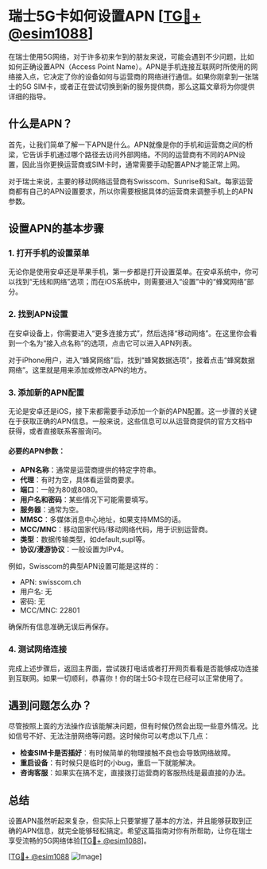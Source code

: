 # 瑞士5G卡如何设置APN [[TG💪+ @esim1088](https://t.me/s/esim1088)]

在瑞士使用5G网络，对于许多初来乍到的朋友来说，可能会遇到不少问题，比如如何正确设置APN（Access Point Name）。APN是手机连接互联网时所使用的网络接入点，它决定了你的设备如何与运营商的网络进行通信。如果你刚拿到一张瑞士的5G SIM卡，或者正在尝试切换到新的服务提供商，那么这篇文章将为你提供详细的指导。

## 什么是APN？

首先，让我们简单了解一下APN是什么。APN就像是你的手机和运营商之间的桥梁，它告诉手机通过哪个路径去访问外部网络。不同的运营商有不同的APN设置，因此当你更换运营商或SIM卡时，通常需要手动配置APN才能正常上网。

对于瑞士来说，主要的移动网络运营商有Swisscom、Sunrise和Salt。每家运营商都有自己的APN设置要求，所以你需要根据具体的运营商来调整手机上的APN参数。

## 设置APN的基本步骤

### 1. 打开手机的设置菜单

无论你是使用安卓还是苹果手机，第一步都是打开设置菜单。在安卓系统中，你可以找到“无线和网络”选项；而在iOS系统中，则需要进入“设置”中的“蜂窝网络”部分。

### 2. 找到APN设置

在安卓设备上，你需要进入“更多连接方式”，然后选择“移动网络”。在这里你会看到一个名为“接入点名称”的选项，点击它可以进入APN列表。

对于iPhone用户，进入“蜂窝网络”后，找到“蜂窝数据选项”，接着点击“蜂窝数据网络”。这里就是用来添加或修改APN的地方。

### 3. 添加新的APN配置

无论是安卓还是iOS，接下来都需要手动添加一个新的APN配置。这一步骤的关键在于获取正确的APN信息。一般来说，这些信息可以从运营商提供的官方文档中获得，或者直接联系客服询问。

#### 必要的APN参数：

- **APN名称**：通常是运营商提供的特定字符串。
- **代理**：有时为空，具体看运营商要求。
- **端口**：一般为80或8080。
- **用户名和密码**：某些情况下可能需要填写。
- **服务器**：通常为空。
- **MMSC**：多媒体消息中心地址，如果支持MMS的话。
- **MCC/MNC**：移动国家代码/移动网络代码，用于识别运营商。
- **类型**：数据传输类型，如default,supl等。
- **协议/漫游协议**：一般设置为IPv4。

例如，Swisscom的典型APN设置可能是这样的：
- APN: swisscom.ch
- 用户名: 无
- 密码: 无
- MCC/MNC: 22801

确保所有信息准确无误后再保存。

### 4. 测试网络连接

完成上述步骤后，返回主界面，尝试拨打电话或者打开网页看看是否能够成功连接到互联网。如果一切顺利，恭喜你！你的瑞士5G卡现在已经可以正常使用了。

## 遇到问题怎么办？

尽管按照上面的方法操作应该能解决问题，但有时候仍然会出现一些意外情况。比如信号不好、无法注册网络等问题。这时候你可以考虑以下几点：

- **检查SIM卡是否插好**：有时候简单的物理接触不良也会导致网络故障。
- **重启设备**：有时候只是临时的小bug，重启一下就能解决。
- **咨询客服**：如果实在搞不定，直接拨打运营商的客服热线是最直接的办法。

## 总结

设置APN虽然听起来复杂，但实际上只要掌握了基本的方法，并且能够获取到正确的APN信息，就完全能够轻松搞定。希望这篇指南对你有所帮助，让你在瑞士享受流畅的5G网络体验[[TG💪+ @esim1088](https://t.me/s/esim1088)]。

[[TG💪+ @esim1088](https://t.me/s/esim1088) ![Image](https://i.postimg.cc/4NQfJmqS/Snipaste-2025-05-13-00-14-12.png)]